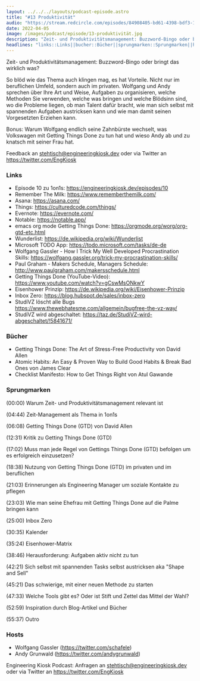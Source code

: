 ```yaml
---
layout: ../../../layouts/podcast-episode.astro
title: "#13 Produktivität"
audio: "https://stream.redcircle.com/episodes/84908405-bd61-4398-bdf3-134fddb59c3e/stream.mp3"
date: 2022-04-05
image: /images/podcast/episode/13-produktivität.jpg
description: "Zeit- und Produktivitätsmanagement: Buzzword-Bingo oder bringt das wirklich was?So blöd wie das Thema auch klingen mag, es ..."
headlines: "links::Links||bucher::Bücher||sprungmarken::Sprungmarken||hosts::Hosts"
---
```


<p class="mb-6 text-base md:text-lg text-coolGray-500">Zeit- und Produktivitätsmanagement: Buzzword-Bingo oder bringt das wirklich was?</p><p class="mb-6 text-base md:text-lg text-coolGray-500">So blöd wie das Thema auch klingen mag, es hat Vorteile. Nicht nur im beruflichen Umfeld, sondern auch im privaten. Wolfgang und Andy sprechen über Ihre Art und Weise, Aufgaben zu organisieren, welche Methoden Sie verwenden, welche was bringen und welche Blödsinn sind, wo die Probleme liegen, ob man Talent dafür bracht, wie man sich selbst mit spannenden Aufgaben austricksen kann und wie man damit seinen Vorgesetzten Erziehen kann.</p><p class="mb-6 text-base md:text-lg text-coolGray-500">Bonus: Warum Wolfgang endlich seine Zahnbürste wechselt, was Volkswagen mit Getting Things Done zu tun hat und wieso Andy ab und zu knatsch mit seiner Frau hat.</p><p class="mb-6 text-base md:text-lg text-coolGray-500">Feedback an <a href="mailto:stehtisch@engineeringkiosk.dev" rel="nofollow">stehtisch@engineeringkiosk.dev</a> oder via Twitter an <a href="https://twitter.com/EngKiosk" rel="nofollow">https://twitter.com/EngKiosk</a></p><h3 class="mb-4 text-2xl md:text-3xl font-semibold text-coolGray-800" id=links>Links</h3><ul class="list-disc px-5 mb-6 md:px-5 text-base md:text-lg text-coolGray-500" style="list-style-type: disc;"><li>Episode 10 zu 1on1s: <a href="https://engineeringkiosk.dev/episodes/10" rel="nofollow">https://engineeringkiosk.dev/episodes/10</a></li><li>Remember The Milk: <a href="https://www.rememberthemilk.com/" rel="nofollow">https://www.rememberthemilk.com/</a></li><li>Asana: <a href="https://asana.com/" rel="nofollow">https://asana.com/</a></li><li>Things: <a href="https://culturedcode.com/things/" rel="nofollow">https://culturedcode.com/things/</a></li><li>Evernote: <a href="https://evernote.com/" rel="nofollow">https://evernote.com/</a></li><li>Notable: <a href="https://notable.app/" rel="nofollow">https://notable.app/</a></li><li>emacs org mode Getting Things Done: <a href="https://orgmode.org/worg/org-gtd-etc.html" rel="nofollow">https://orgmode.org/worg/org-gtd-etc.html</a></li><li>Wunderlist: <a href="https://de.wikipedia.org/wiki/Wunderlist" rel="nofollow">https://de.wikipedia.org/wiki/Wunderlist</a></li><li>Microsoft TODO App: <a href="https://todo.microsoft.com/tasks/de-de" rel="nofollow">https://todo.microsoft.com/tasks/de-de</a></li><li>Wolfgang Gassler - How I Trick My Well Developed Procrastination Skills: <a href="https://wolfgang.gassler.org/trick-my-procrastination-skills/" rel="nofollow">https://wolfgang.gassler.org/trick-my-procrastination-skills/</a></li><li>Paul Graham - Makers Schedule, Managers Schedule: <a href="http://www.paulgraham.com/makersschedule.html" rel="nofollow">http://www.paulgraham.com/makersschedule.html</a></li><li>Getting Things Done (YouTube-Video): <a href="https://www.youtube.com/watch?v=gCswMsONkwY" rel="nofollow">https://www.youtube.com/watch?v=gCswMsONkwY</a></li><li>Eisenhower Prinzip: <a href="https://de.wikipedia.org/wiki/Eisenhower-Prinzip" rel="nofollow">https://de.wikipedia.org/wiki/Eisenhower-Prinzip</a></li><li>Inbox Zero: <a href="https://blog.hubspot.de/sales/inbox-zero" rel="nofollow">https://blog.hubspot.de/sales/inbox-zero</a></li><li>StudiVZ löscht alle Bugs <a href="https://www.thewebhatesme.com/allgemein/bugfree-the-vz-way/" rel="nofollow">https://www.thewebhatesme.com/allgemein/bugfree-the-vz-way/</a>  </li><li>StudiVZ wird abgeschaltet: <a href="https://taz.de/StudiVZ-wird-abgeschaltet/!5841671/" rel="nofollow">https://taz.de/StudiVZ-wird-abgeschaltet/!5841671/</a></li></ul><h3 class="mb-4 text-2xl md:text-3xl font-semibold text-coolGray-800" id=bucher>Bücher</h3><ul class="list-disc px-5 mb-6 md:px-5 text-base md:text-lg text-coolGray-500" style="list-style-type: disc;"><li>Getting Things Done: The Art of Stress-Free Productivity von David Allen</li><li>Atomic Habits: An Easy &amp; Proven Way to Build Good Habits &amp; Break Bad Ones von James Clear</li><li>Checklist Manifesto: How to Get Things Right von Atul Gawande</li></ul><h3 class="mb-4 text-2xl md:text-3xl font-semibold text-coolGray-800" id=sprungmarken>Sprungmarken</h3><p class="mb-6 text-base md:text-lg text-coolGray-500">(00:00) Warum Zeit- und Produktivitätsmanagement relevant ist</p><p class="mb-6 text-base md:text-lg text-coolGray-500">(04:44) Zeit-Management als Thema in 1on1s</p><p class="mb-6 text-base md:text-lg text-coolGray-500">(06:08) Getting Things Done (GTD) von David Allen</p><p class="mb-6 text-base md:text-lg text-coolGray-500">(12:31) Kritik zu Getting Things Done (GTD)</p><p class="mb-6 text-base md:text-lg text-coolGray-500">(17:02) Muss man jede Regel von Gettings Things Done (GTD) befolgen um es erfolgreich einzusetzen?</p><p class="mb-6 text-base md:text-lg text-coolGray-500">(18:38) Nutzung von Getting Things Done (GTD) im privaten und im beruflichen</p><p class="mb-6 text-base md:text-lg text-coolGray-500">(21:03) Erinnerungen als Engineering Manager um soziale Kontakte zu pflegen</p><p class="mb-6 text-base md:text-lg text-coolGray-500">(23:03) Wie man seine Ehefrau mit Getting Things Done auf die Palme bringen kann</p><p class="mb-6 text-base md:text-lg text-coolGray-500">(25:00) Inbox Zero</p><p class="mb-6 text-base md:text-lg text-coolGray-500">(30:35) Kalender</p><p class="mb-6 text-base md:text-lg text-coolGray-500">(35:24) Eisenhower-Matrix</p><p class="mb-6 text-base md:text-lg text-coolGray-500">(38:46) Herausforderung: Aufgaben aktiv nicht zu tun</p><p class="mb-6 text-base md:text-lg text-coolGray-500">(42:21) Sich selbst mit spannenden Tasks selbst austricksen aka &#34;Shape and Sell&#34;</p><p class="mb-6 text-base md:text-lg text-coolGray-500">(45:21) Das schwierige, mit einer neuen Methode zu starten</p><p class="mb-6 text-base md:text-lg text-coolGray-500">(47:33) Welche Tools gibt es? Oder ist Stift und Zettel das Mittel der Wahl?</p><p class="mb-6 text-base md:text-lg text-coolGray-500">(52:59) Inspiration durch Blog-Artikel und Bücher</p><p class="mb-6 text-base md:text-lg text-coolGray-500">(55:37) Outro</p><h3 class="mb-4 text-2xl md:text-3xl font-semibold text-coolGray-800" id=hosts>Hosts</h3><ul class="list-disc px-5 mb-6 md:px-5 text-base md:text-lg text-coolGray-500" style="list-style-type: disc;"><li>Wolfgang Gassler (<a href="https://twitter.com/schafele" rel="nofollow">https://twitter.com/schafele</a>)</li><li>Andy Grunwald (<a href="https://twitter.com/andygrunwald" rel="nofollow">https://twitter.com/andygrunwald</a>)</li></ul><p class="mb-6 text-base md:text-lg text-coolGray-500">Engineering Kiosk Podcast: Anfragen an <a href="http://stehtisch@engineeringkiosk.dev" rel="nofollow">stehtisch@engineeringkiosk.dev</a> oder via Twitter an <a href="https://twitter.com/EngKiosk" rel="nofollow">https://twitter.com/EngKiosk</a></p>